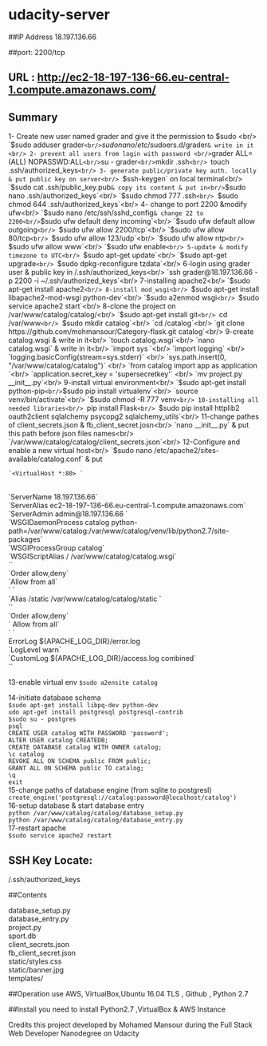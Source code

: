 # udacity-server

##IP Address 18.197.136.66

##port: 2200/tcp

## URL : http://ec2-18-197-136-66.eu-central-1.compute.amazonaws.com/

## Summary 
1- Create new user named grader and give it the permission to $sudo <br/>
	`$sudo adduser grader` <br/>
	`$sudo nano /etc/$sudoers.d/grader` & write in it <br/>
2- prevent all users from login with password <br/>
	`grader ALL=(ALL) NOPASSWD:ALL` <br/>
	`su - grader` <br/>
	`mkdir .ssh`<br/>
	`touch .ssh/authorized_keys`<br/>
3- generate public/private key auth. locally & put public key on server<br/>
	`$ssh-keygen` on local terminal<br/>
	`$sudo cat .ssh/public_key.pub` & copy its content & put in<br/>
	`$sudo nano .ssh/authorized_keys`<br/>
	`$sudo chmod 777 .ssh`<br/>
	`$sudo chmod 644 .ssh/authorized_keys`<br/> 
4- change to port 2200 &modify ufw<br/>
	`$sudo nano /etc/ssh/sshd_config` & change 22 to 2200<br/>
	`$sudo ufw default deny incoming`<br/>
	`$sudo ufw default allow outgoing`<br/>
	`$sudo ufw allow 2200/tcp`<br/>
	`$sudo ufw allow 80/tcp`<br/>
	`$sudo ufw allow 123/udp`<br/>
	`$sudo ufw allow ntp`<br/>
	`$sudo ufw allow www`<br/>
	`$sudo ufw enable`<br/>
5-update & modify timezone to UTC<br/>
	`$sudo apt-get update`<br/>
	`$sudo apt-get upgrade`<br/>
	`$sudo dpkg-reconfigure tzdata`<br/>
6-login using grader user & public key in /.ssh/authorized_keys<br/>
	`ssh grader@18.197.136.66 -p 2200 -i ~/.ssh/authorized_keys`<br/>
7-installing apache2<br/>
	`$sudo apt-get install apache2`<br/>
8-install mod_wsgi<br/>
	`$sudo apt-get install libapache2-mod-wsgi python-dev`<br/>
	`$sudo a2enmod wsgi`<br/>
	`$sudo service apache2 start`<br/>
8-clone the project on /var/www/catalog/catalog/<br/>
	`$sudo apt-get install git`<br/>
	`cd /var/www`<br/>
	`$sudo mkdir catalog`<br/>
	`cd /catalog`<br/>
	`git clone https://github.com/mohmansour/Category-flask.git catalog`<br/>
9-create catalog.wsgi & write in it<br/>
	`touch catalog.wsgi`<br/>
	`nano catalog.wsgi` & write in it<br/>
	`import sys  `<br/>
	`import logging`  <br/>
	`logging.basicConfig(stream=sys.stderr)`  <br/>
	`sys.path.insert(0, "/var/www/catalog/catalog")`  <br/>
	`from catalog import app as application  `<br/>
	`application.secret_key = 'supersecretkey'`  <br/>
	`mv project.py __init__.py`<br/>
9-install virtual environment<br/>
 	`$sudo apt-get install python-pip` <br/>
	`$sudo pip install virtualenv`<br/>
	`source venv/bin/activate`<br/>
	`$sudo chmod -R 777 venv`<br/>
10-installing all needed libraries<br/>
	`pip install Flask`<br/>
	`$sudo pip install httplib2 oauth2client sqlalchemy psycopg2 sqlalchemy_utils`<br/>
11-change pathes of client_secrets.json & fb_client_secret.josn<br/>
	`nano __init__.py` & put this path before json files names<br/>
	`/var/www/catalog/catalog/client_secrets.json`<br/>
12-Configure and enable a new virtual host<br/>
	`$sudo nano /etc/apache2/sites-available/catalog.conf` & put<br/>
	
	`<VirtualHost *:80> `
<br/>
    `ServerName 18.197.136.66` <br/>
    `ServerAlias ec2-18-197-136-66.eu-central-1.compute.amazonaws.com` <br/>
    `ServerAdmin admin@18.197.136.66 `<br/>
    `WSGIDaemonProcess catalog python-path=/var/www/catalog:/var/www/catalog/venv/lib/python2.7/site-packages` <br/>
    `WSGIProcessGroup catalog` <br/>
    `WSGIScriptAlias / /var/www/catalog/catalog.wsgi` <br/>
    `<Directory /var/www/catalog/catalog/>` <br/>
        `Order allow,deny` <br/>
        `Allow from all` <br/>
    `</Directory> `<br/>
    `Alias /static /var/www/catalog/catalog/static `<br/>
    `<Directory /var/www/catalog/catalog/static/>` <br/>
        `Order allow,deny` <br/>
     `   Allow from all` <br/>
    `</Directory> `<br/>
    ErrorLog ${APACHE_LOG_DIR}/error.log <br/>
    `LogLevel warn` <br/>
    `CustomLog ${APACHE_LOG_DIR}/access.log combined` <br/>
	`</VirtualHost>` <br/>

13-enable virtual env
	`$sudo a2ensite catalog` <br/>
	
14-initiate database schema <br/>
	`$sudo apt-get install libpq-dev python-dev`<br/>
	`udo apt-get install postgresql postgresql-contrib`<br/>
	`$sudo su - postgres`<br/>
	`psql`<br/>
	`CREATE USER catalog WITH PASSWORD 'password';`<br/>
	`ALTER USER catalog CREATEDB;`<br/>
	`CREATE DATABASE catalog WITH OWNER catalog;`<br/>
	`\c catalog`<br/>
	`REVOKE ALL ON SCHEMA public FROM public;`<br/>
	`GRANT ALL ON SCHEMA public TO catalog;`<br/>
	`\q`<br/>
	`exit`<br/>
15-change paths of database engine (from sqlite to postgresl)<br/>
	`create_engine('postgresql://catalog:password@localhost/catalog')`<br/>
16-setup database & start database entry<br/>
	`python /var/www/catalog/catalog/database_setup.py`<br/>
	`python /var/www/catalog/catalog/database_entry.py`<br/>
17-restart apache<br/>
	`$sudo service apache2 restart`<br/>


## SSH Key Locate:
/.ssh/authorized_keys

##Contents

database_setup.py <br/>
database_entry.py <br/>
project.py <br/>
sport.db <br/>
client_secrets.json <br/>
fb_client_secret.json <br/>
static/styles.css <br/>
static/banner.jpg <br/>
templates/ <br/>

##Operation use AWS, VirtualBox,Ubuntu 16.04 TLS , Github , Python 2.7

##Install
you need to install Python2.7 ,VirtualBox & AWS Instance

Credits
this project developed by Mohamed Mansour during the Full Stack Web Developer Nanodegree on Udacity
